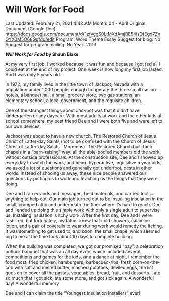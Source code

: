 # Will Work for Food

Last Updated: February 21, 2021 4:48 AM
Month: 04 - April
Original Document (Google Doc): https://docs.google.com/document/d/1zfvggS0LtMXdAmjBE54isQfEgd7ZnOYX0M5O68Ggfdo/edit
Program: Word Theme Essay
Suggest for blog: No
Suggest for program mailing: No
Year: 2016

***Will Work for Food* by Shaun Blake**

At my very first job, I worked because it was fun and because I got fed all I could eat at the end of my project. One week is how long my first job lasted. And I was only 5 years old.

In 1972, my family lived in the little town of Jackpot, Nevada with a population under 1,000 people, enough to operate the three small casino-hotels, a banquet hall, a small grocery store, two gas stations, an elementary school, a local government, and the requisite children.

One of the strangest things about Jackpot was that it didn’t have kindergarten or any daycare. With most adults at work and the other kids at school somewhere, my best friend Dee and I were both five and were left to our own devices.

Jackpot was about to have a new church, The Restored Church of Jesus Christ of Latter-day Saints (not to be confused with the Church of Jesus Christ of Latter-day Saints--Mormons). The Restored Church built their chapels in a “barn-raising” way: all the able-bodied members did the work without outside professionals. At the construction site, Dee and I showed up every day to watch the work, and being hyperactive, inquisitive 5 year olds, we asked a lot of questions and generally got underfoot, pests in other words. Instead of shooing us away, these nice people answered our questions by putting us to work and teaching us the things that they were doing.

Dee and I ran errands and messages, held materials, and carried tools... anything to help out. Our main job turned out to be installing insulation in the small, cramped attic and underneath the floor where it’s hard to reach. Dee and I ended up doing this simple work with only a single adult to supervise us. Installing insulation is itchy work. After the first day, Dee and I were rash-red, but fortunately, my father knew that cold showers, calamine lotion, and a pair of coveralls to wear during work would remedy the itching. It was something to get used to, and soon, the small chapel which seemed big to me at the time took about 10 days to complete building.

When the building was completed, we got our promised “pay”: a celebration potluck banquet that was an all day event which included several competitions and games for the kids, and a dance at night. I remember the food most: fried chicken, hamburgers, barbecued-ribs, fresh corn-on-the-cob with salt and melted butter, mashed potatoes, deviled eggs, the list goes on to cover all the pastas, vegetables, bread, fruit, and desserts. I ate so much that I got sick, ate some more, and got sick again. A wonderful day! A wonderful memory

Dee and I can claim the title “Youngest Insulation Installers” ever!